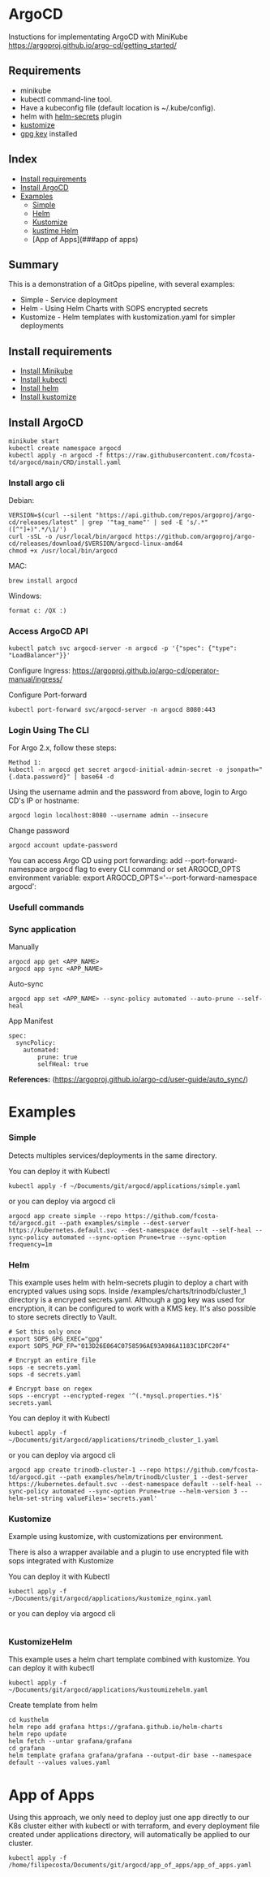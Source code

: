 # ArgoCD
Instuctions for implementating ArgoCD with MiniKube
https://argoproj.github.io/argo-cd/getting_started/

## Requirements
- minikube
- kubectl command-line tool.
- Have a kubeconfig file (default location is ~/.kube/config).
- helm with [helm-secrets](https://www.google.com) plugin
- [kustomize](https://github.com/kubernetes-sigs/kustomize)
- [gpg key](https://github.com/fcosta-td/argocd/tree/main/dockerfile/argocd_demo_gpg.asc) installed

## Index
* [Install requirements](#install-requirements)
* [Install ArgoCD](#install-argocd)
* [Examples](##examples)
    * [Simple](###simple)
    * [Helm](###helm)
    * [Kustomize](###kustomize)
    * [kustime Helm](###kustomizehelm)
    * [App of Apps](###app of apps)

## Summary
This is a demonstration of a GitOps pipeline, with several examples:
* Simple - Service deployment
* Helm - Using Helm Charts with SOPS encrypted secrets
* Kustomize - Helm templates with kustomization.yaml for simpler deployments

## Install requirements
* [Install Minikube](https://minikube.sigs.k8s.io/docs/start/)
* [Install kubectl](https://kubernetes.io/docs/tasks/tools/install-kubectl/)
* [Install helm](https://helm.sh/docs/intro/install/)
* [Install kustomize](https://kubectl.docs.kubernetes.io/installation/kustomize/)

## Install ArgoCD
```
minikube start
kubectl create namespace argocd
kubectl apply -n argocd -f https://raw.githubusercontent.com/fcosta-td/argocd/main/CRD/install.yaml
```

### Install argo cli
Debian:
```
VERSION=$(curl --silent "https://api.github.com/repos/argoproj/argo-cd/releases/latest" | grep '"tag_name"' | sed -E 's/.*"([^"]+)".*/\1/')
curl -sSL -o /usr/local/bin/argocd https://github.com/argoproj/argo-cd/releases/download/$VERSION/argocd-linux-amd64
chmod +x /usr/local/bin/argocd
```
MAC:
```
brew install argocd
```
Windows:
```
format c: /QX :)
```

### Access ArgoCD API
```
kubectl patch svc argocd-server -n argocd -p '{"spec": {"type": "LoadBalancer"}}'
```
Configure Ingress: https://argoproj.github.io/argo-cd/operator-manual/ingress/

Configure Port-forward
```
kubectl port-forward svc/argocd-server -n argocd 8080:443
```
### Login Using The CLI
For Argo 2.x, follow these steps:
```
Method 1:
kubectl -n argocd get secret argocd-initial-admin-secret -o jsonpath="{.data.password}" | base64 -d
```
Using the username admin and the password from above, login to Argo CD's IP or hostname:
```
argocd login localhost:8080 --username admin --insecure
```
Change password
```
argocd account update-password
```
You can access Argo CD using port forwarding: add --port-forward-namespace argocd flag to every CLI command or set ARGOCD_OPTS environment variable: export ARGOCD_OPTS='--port-forward-namespace argocd':

### Usefull commands
### Sync application
Manually
```
argocd app get <APP_NAME>
argocd app sync <APP_NAME>
```
Auto-sync
```
argocd app set <APP_NAME> --sync-policy automated --auto-prune --self-heal
```
App Manifest
```
spec:
  syncPolicy:
    automated:
        prune: true
        selfHeal: true
```
**References:** (https://argoproj.github.io/argo-cd/user-guide/auto_sync/)

# Examples
### Simple
Detects multiples services/deployments in the same directory.

You can deploy it with Kubectl
```
kubectl apply -f ~/Documents/git/argocd/applications/simple.yaml
```
or you can deploy via argocd cli
```
argocd app create simple --repo https://github.com/fcosta-td/argocd.git --path examples/simple --dest-server https://kubernetes.default.svc --dest-namespace default --self-heal --sync-policy automated --sync-option Prune=true --sync-option frequency=1m
```
### Helm
This example uses helm with helm-secrets plugin to deploy a chart with encrypted values using sops. Inside /examples/charts/trinodb/cluster_1 directory is a encryped secrets.yaml. Although a gpg key was used for encryption, it can be configured to work with a KMS key. It's also possible to store secrets directly to Vault.

```
# Set this only once
export SOPS_GPG_EXEC="gpg"
export SOPS_PGP_FP="013D26E064C0758596AE93A986A1183C1DFC20F4"

# Encrypt an entire file
sops -e secrets.yaml
sops -d secrets.yaml

# Encrypt base on regex
sops --encrypt --encrypted-regex '^(.*mysql.properties.*)$' secrets.yaml
```

You can deploy it with Kubectl
```
kubectl apply -f ~/Documents/git/argocd/applications/trinodb_cluster_1.yaml
```
or you can deploy via argocd cli
```
argocd app create trinodb-cluster-1 --repo https://github.com/fcosta-td/argocd.git --path examples/helm/trinodb/cluster_1 --dest-server https://kubernetes.default.svc --dest-namespace default --self-heal --sync-policy automated --sync-option Prune=true --helm-version 3 --helm-set-string valueFiles='secrets.yaml'
```
### Kustomize
Example using kustomize, with customizations per environment.

There is also a wrapper available and a plugin to use encrypted file with sops integrated with Kustomize

You can deploy it with Kubectl
```
kubectl apply -f ~/Documents/git/argocd/applications/kustomize_nginx.yaml
```
or you can deploy via argocd cli
```

```

### KustomizeHelm
This example uses a helm chart template combined with kustomize.
You can deploy it with kubectl
```
kubectl apply -f ~/Documents/git/argocd/applications/kustoumizehelm.yaml
```

Create template from helm
```
cd kusthelm
helm repo add grafana https://grafana.github.io/helm-charts
helm repo update
helm fetch --untar grafana/grafana
cd grafana
helm template grafana grafana/grafana --output-dir base --namespace default --values values.yaml
```

# App of Apps
Using this approach, we only need to deploy just one app directly to our K8s cluster either with kubectl or with terraform, and every deployment file created under applications directory, will automatically be applied to our cluster.

```
kubectl apply -f /home/filipecosta/Documents/git/argocd/app_of_apps/app_of_apps.yaml
```
